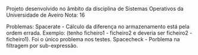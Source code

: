 Projeto desenvolvido no âmbito da disciplina de Sistemas Operativos da Universidade de Aveiro
Nota: 16

Problemas:
Spacerate - Cálculo da diferença no armazenamento está pela ordem errada. Exemplo: (tenho ficheiro1 - ficheiro2 e deveria ser ficheiro2 - ficheiro1). Foi o único problema nos testes.
Spacecheck - Porblema na filtragem por sub-expressão.
